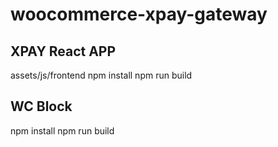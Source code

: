 # woocommerce-xpay-gateway

## XPAY React APP
assets/js/frontend
npm install
npm run build


## WC Block
npm install
npm run build